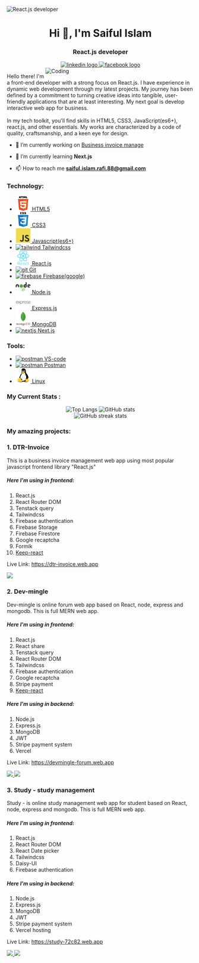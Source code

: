 ![React.js developer](https://media.licdn.com/dms/image/D5616AQGRomVuJ766AA/profile-displaybackgroundimage-shrink_350_1400/0/1702466228861?e=1707955200&v=beta&t=l823v0LUrXHsRA8bO18MEbMn6-h3XT3gDyzlFj40TmE)

<h1 align="center">Hi 👋, I'm Saiful Islam</h1>
<h3 align="center">React.js developer</h3>
<div align="center">
<a href="https://linkedin.com/in/saiful-islam-0471b924b" target="blank">
<img src="https://img.shields.io/static/v1?message=LinkedIn&logo=linkedin&label=&color=0077B5&logoColor=white&labelColor=&style=for-the-badge" height="20" alt="linkedin logo"  />
</a>
<a href="https://facebook.com/saiful.islam.rafi.89" target="blank">
<img src="https://img.shields.io/static/v1?message=Facebook&logo=facebook&label=&color=1877F2&logoColor=white&labelColor=&style=for-the-badge" height="20" alt="facebook logo"  />
</a>
</div>

<img align="right" alt="Coding" width="400" src="https://camo.githubusercontent.com/c1dcb74cc1c1835b1d716f5051499a2814c683c806b15f04b0eba492863703e9/68747470733a2f2f63646e2e6472696262626c652e636f6d2f75736572732f3733303730332f73637265656e73686f74732f363538313234332f6176656e746f2e676966"/>

<p align="left">
Hello there! I'm a front-end developer with a strong focus on React.js. I have experience in dynamic web development through my latest projects. My journey has been defined by a commitment to turning creative ideas into tangible, user-friendly applications that are at least interesting. My next goal is develop interactive web app for business.<br/><br/>
In my tech toolkit, you'll find skills in HTML5, CSS3, JavaScript(es6+), react.js, and other essentials. My works are characterized by a code of quality, craftsmanship, and a keen eye for design.</p>

- 🔭 I’m currently working on [Business invoice manage](https://github.com/saiful7778/dtr-invoice-firebase)

- 🌱 I’m currently learning **Next.js**

- 📫 How to reach me **saiful.islam.rafi.88@gmail.com**

<h3 align="left">Technology:</h3>
<ul>
    <li>
        <a href="https://www.w3.org/html/" target="_blank" rel="noreferrer">
            <img src="https://raw.githubusercontent.com/devicons/devicon/master/icons/html5/html5-original-wordmark.svg" alt="html5" width="40" height="40"/>
            <span>HTML5</span>
        </a>
    </li>
    <li>
        <a href="https://www.w3schools.com/css/" target="_blank" rel="noreferrer">
            <img src="https://raw.githubusercontent.com/devicons/devicon/master/icons/css3/css3-original-wordmark.svg" alt="css3" width="40" height="40"/>
            <span>CSS3</span>
        </a>
    </li>
    <li>
        <a href="https://developer.mozilla.org/en-US/docs/Web/JavaScript" target="_blank" rel="noreferrer">
            <img src="https://raw.githubusercontent.com/devicons/devicon/master/icons/javascript/javascript-original.svg" alt="javascript" width="40" height="40"/>
            <span>Javascript(es6+)</span>
        </a>
    </li>
    <li>
        <a href="https://tailwindcss.com/" target="_blank" rel="noreferrer">
            <img src="https://www.vectorlogo.zone/logos/tailwindcss/tailwindcss-icon.svg" alt="tailwind" width="40" height="40"/>
            <span>Tailwindcss</span>
        </a>
    </li>
    <li>
        <a href="https://reactjs.org/" target="_blank" rel="noreferrer">
            <img src="https://raw.githubusercontent.com/devicons/devicon/master/icons/react/react-original-wordmark.svg" alt="react" width="40" height="40"/>
            <span>React.js</span>
        </a>
    </li>
    <li>
        <a href="https://git-scm.com/" target="_blank" rel="noreferrer">
            <img src="https://www.vectorlogo.zone/logos/git-scm/git-scm-icon.svg" alt="git" width="40" height="40"/>
            <span>Git</span>
        </a>
    </li>
    <li>
        <a href="https://firebase.google.com/" target="_blank" rel="noreferrer">
            <img src="https://www.vectorlogo.zone/logos/firebase/firebase-icon.svg" alt="firebase" width="40" height="40"/>
            <span>Firebase(google)</span>
        </a>
    </li>
    <li>
        <a href="https://nodejs.org" target="_blank" rel="noreferrer">
            <img src="https://raw.githubusercontent.com/devicons/devicon/master/icons/nodejs/nodejs-original-wordmark.svg" alt="nodejs" width="40" height="40"/>
            <span>Node.js</span>
        </a>
    </li>
    <li>
        <a href="https://expressjs.com" target="_blank" rel="noreferrer">
            <img src="https://raw.githubusercontent.com/devicons/devicon/master/icons/express/express-original-wordmark.svg" alt="express" width="40" height="40"/>
            <span>Express.js</span>
        </a>
    </li>
    <li>
        <a href="https://www.mongodb.com/" target="_blank" rel="noreferrer">
            <img src="https://raw.githubusercontent.com/devicons/devicon/master/icons/mongodb/mongodb-original-wordmark.svg" alt="mongodb" width="40" height="40"/>
            <span>MongoDB</span>
        </a>
    </li>
    <li>
        <a href="https://nextjs.org/" target="_blank" rel="noreferrer">
            <img src="https://cdn.worldvectorlogo.com/logos/nextjs-2.svg" alt="nextjs" width="40" height="40"/>
        <span>Next.js</span>
        </a>
    </li>
</ul>

<h3 align="left">Tools:</h3>
<ul>
    <li>
        <a href="https://code.visualstudio.com" target="_blank" rel="noreferrer">
            <img src="https://upload.wikimedia.org/wikipedia/commons/thumb/9/9a/Visual_Studio_Code_1.35_icon.svg/2048px-Visual_Studio_Code_1.35_icon.svg.png" alt="postman" width="40" height="40"/>
        <span>VS-code</span>
        </a>
    </li>
    <li>
        <a href="https://postman.com" target="_blank" rel="noreferrer">
            <img src="https://www.vectorlogo.zone/logos/getpostman/getpostman-icon.svg" alt="postman" width="40" height="40"/>
        <span>Postman</span>
        </a>
    </li>
    <li>
        <a href="https://www.linux.org/" target="_blank" rel="noreferrer">
            <img src="https://raw.githubusercontent.com/devicons/devicon/master/icons/linux/linux-original.svg" alt="linux" width="40" height="40"/>
            <span>Linux</span>
        </a>
    </li>
</ul>

<h3 align="left">My Current Stats :</h3>
<div align="center" width="50%">
<img src="https://github-readme-stats.vercel.app/api/top-langs/?username=saiful7778&layout=compact&hide=python,cython&theme=dark" width="21.6%" alt="Top Langs"  />
<img src="https://github-readme-stats.vercel.app/api?username=saiful7778&show_icons=true&count_private=true&theme=dark&rank_icon=github" width="28.5%" alt="GitHub stats"  />
</div>
<div align="center">
<img src="https://github-readme-streak-stats.herokuapp.com/?user=saiful7778&theme=dark" width="50%" alt="GitHub streak stats"  />
</div>

<h3>My amazing projects: </h3>
<h3>1. DTR-Invoice</h3>
<p>This is a business invoice management web app using most popular javascript frontend library "React.js"</p>
<h5>Here I'm using in frontend:</h5>
<ol>
<li>React.js</li>
<li>React Router DOM</li>
<li>Tenstack query</li>
<li>Tailwindcss</li>
<li>Firebase authentication</li>
<li>Firebase Storage</li>
<li>Firebase Firestore</li>
<li>Google recaptcha</li>
<li>Formik</li>
<li><a href="https://react.keepdesign.io">Keep-react</a></li>
</ol>
<p>
Live Link: <a href="https://dtr-invoice.web.app">https://dtr-invoice.web.app</a>
</p>
<a href="https://github.com/saiful7778/dtr-invoice-firebase">
  <img src="https://github-readme-stats.vercel.app/api/pin/?&theme=dark&username=saiful7778&repo=dtr-invoice-firebase" />
</a>

<h3>2. Dev-mingle</h3>
<p>Dev-mingle is online forum web app based on React, node, express and mongodb. This is full MERN web app.</p>
<h5>Here I'm using in frontend:</h5>
<ol>
<li>React.js</li>
<li>React share</li>
<li>Tenstack query</li>
<li>React Router DOM</li>
<li>Tailwindcss</li>
<li>Firebase authentication</li>
<li>Google recaptcha</li>
<li>Stripe payment</li>
<li><a href="https://react.keepdesign.io">Keep-react</a></li>
</ol>
<h5>Here I'm using in backend:</h5>
<ol>
<li>Node.js</li>
<li>Express.js</li>
<li>MongoDB</li>
<li>JWT</li>
<li>Stripe payment system</li>
<li>Vercel</li>
</ol>
<p>
Live Link: <a href="https://devmingle-forum.web.app">https://devmingle-forum.web.app</a>
</p>
<a href="https://github.com/saiful7778/devmingle-client">
  <img src="https://github-readme-stats.vercel.app/api/pin/?&theme=dark&username=saiful7778&repo=devmingle-client" />
</a>
<a href="https://github.com/saiful7778/devmingle-server">
  <img src="https://github-readme-stats.vercel.app/api/pin/?&theme=dark&username=saiful7778&repo=devmingle-server" />
</a>

<h3>3. Study - study management</h3>
<p>Study - is online study management web app for student based on React, node, express and mongodb. This is full MERN web app.</p>
<h5>Here I'm using in frontend:</h5>
<ol>
<li>React.js</li>
<li>React Router DOM</li>
<li>React Date picker</li>
<li>Tailwindcss</li>
<li>Daisy-UI</li>
<li>Firebase authentication</li>
</ol>
<h5>Here I'm using in backend:</h5>
<ol>
<li>Node.js</li>
<li>Express.js</li>
<li>MongoDB</li>
<li>JWT</li>
<li>Stripe payment system</li>
<li>Vercel hosting</li>
</ol>
<p>
Live Link: <a href="https://study-72c82.web.app">https://study-72c82.web.app</a>
</p>
<a href="https://github.com/saiful7778/study-client">
  <img src="https://github-readme-stats.vercel.app/api/pin/?&theme=dark&username=saiful7778&repo=study-client" />
</a>
<a href="https://github.com/saiful7778/study-server">
  <img src="https://github-readme-stats.vercel.app/api/pin/?&theme=dark&username=saiful7778&repo=study-server" />
</a>

